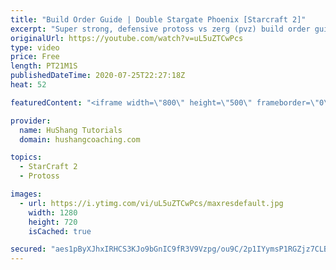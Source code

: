```yaml
---
title: "Build Order Guide | Double Stargate Phoenix [Starcraft 2]"
excerpt: "Super strong, defensive protoss vs zerg (pvz) build order guide. This opening is going to give you incredible map control over zerg in the mid-game, letting you scout exactly what is coming your way and making it easy to feel in control of the game. This build also completely owns mutalisk transitions"
originalUrl: https://youtube.com/watch?v=uL5uZTCwPcs
type: video
price: Free
length: PT21M1S
publishedDateTime: 2020-07-25T22:27:18Z
heat: 52

featuredContent: "<iframe width=\"800\" height=\"500\" frameborder=\"0\" src=\"https://www.youtube.com/embed/uL5uZTCwPcs\" allow=\"accelerometer; autoplay; encrypted-media; gyroscope; picture-in-picture\" allowfullscreen></iframe>"

provider:
  name: HuShang Tutorials
  domain: hushangcoaching.com

topics:
  - StarCraft 2
  - Protoss

images:
  - url: https://i.ytimg.com/vi/uL5uZTCwPcs/maxresdefault.jpg
    width: 1280
    height: 720
    isCached: true

secured: "aes1pByXJhxIRHCS3KJo9bGnIC9fR3V9Vzpg/ou9C/2p1IYymsP1RGZjz7CLB+Nv905vHs9gVDNEeJbwwX6vjYD92eBzsPNEFc0gA09zkGdyOpCXk9l/wLWVCOmL7bTAIr72ugY5sMS3g8oNLtPiZXogPBUaSxHD1SY5WkAyrlRNzjLTbivK4UadgqbpOstVStxsr7E+oF8bqUKtC+clckc9kaNS9TMu+aAeAcf7Ra/Y+h5eVxq0yqBM9FeTlQr/avIa23BJEp7P1x3IVfnhDI715yv18g1euUt7RUigRmJ8ZIuLxfWqXU4vam2AeeHwnmvnEDj2zdjoKAp4xIRpF1pycqbJbgzztbywgad1ZEjYmUaQoN+3LDao5fciA6GSlLuNAUY0rlbTQLRBJDNqXTE+0Cmz8VOThLm0Vm+u5BU=;ACiUFf4XA9jJFZDiicOcKw=="
---
```


